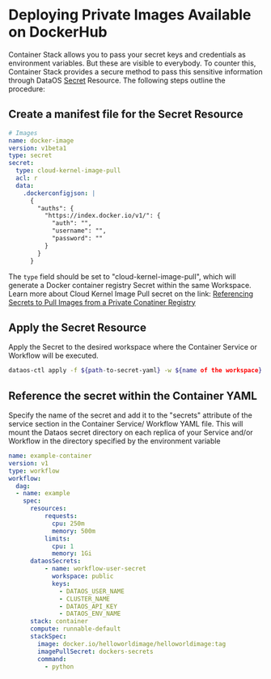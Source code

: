 # Deploying Private Images Available on DockerHub

Container Stack allows you to pass your secret keys and credentials as environment variables. But these are visible to everybody. To counter this, Container Stack provides a secure method to pass this sensitive information through DataOS [Secret](/resources/secret/) Resource. The following steps outline the procedure:

## Create a manifest file for the Secret Resource

```yaml
# Images
name: docker-image
version: v1beta1
type: secret
secret:
  type: cloud-kernel-image-pull
  acl: r
  data:
    .dockerconfigjson: |
      {
        "auths": {
          "https://index.docker.io/v1/": {
            "auth": "",
            "username": "",
            "password": ""
          }
        }
      }
```

The `type` field should be set to "cloud-kernel-image-pull", which will generate a Docker container registry Secret within the same Workspace. Learn more about Cloud Kernel Image Pull secret on the link: [Referencing Secrets to Pull Images from a Private Conatiner Registry](/resources/secret/#referencing-secrets-to-pull-images-from-private-container-registry)

## Apply the Secret Resource

Apply the Secret to the desired workspace where the Container Service or Workflow will be executed.

```bash
dataos-ctl apply -f ${path-to-secret-yaml} -w ${name of the workspace}
```

## Reference the secret within the Container YAML

Specify the name of the secret and add it to the "secrets" attribute of the service section in the Container Service/ Workflow YAML file. This will mount the Dataos secret directory on each replica of your Service and/or Workflow in the directory specified by the environment variable

```yaml
name: example-container
version: v1
type: workflow
workflow:
  dag:
  - name: example
    spec:
      resources:
          requests:
            cpu: 250m
            memory: 500m
          limits:
            cpu: 1
            memory: 1Gi
      dataosSecrets:
          - name: workflow-user-secret
            workspace: public
            keys:
              - DATAOS_USER_NAME
              - CLUSTER_NAME
              - DATAOS_API_KEY
              - DATAOS_ENV_NAME
      stack: container
      compute: runnable-default
      stackSpec:
        image: docker.io/helloworldimage/helloworldimage:tag
        imagePullSecret: dockers-secrets
        command:
          - python
```